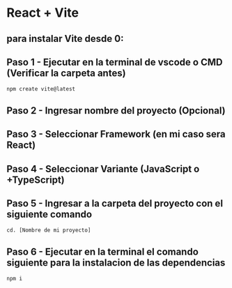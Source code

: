 # React + Vite

## para instalar Vite desde 0:

## Paso 1 - Ejecutar en la terminal de vscode o CMD (Verificar la carpeta antes)
    npm create vite@latest
## Paso 2 - Ingresar nombre del proyecto (Opcional)    
## Paso 3 - Seleccionar Framework (en mi caso sera React)    
## Paso 4 - Seleccionar Variante (JavaScript o +TypeScript)     
## Paso 5 - Ingresar a la carpeta del proyecto con el siguiente comando
    cd. [Nombre de mi proyecto]
## Paso 6 - Ejecutar en la terminal el comando siguiente para la instalacion de las dependencias
    npm i